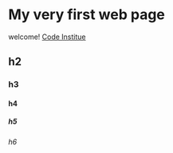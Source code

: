 # My very first web page

welcome! [Code Institue](https://codeinstitute.net)

## h2

### h3

#### h4

##### h5

###### h6

